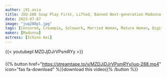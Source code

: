 ```yaml
---
author: j91.asia
title: JUQ-288 Soap Play First, Lifted, Banned Next-generation Madonna Exclusive - Two People With Excellent Compatibility In Body And Mind -. 'Thoughts' And 'Lips' Overlap Dense Close Kiss Soap Aoi Ichino
date: 2023-07-07
image: "juq288pl.jpg"
tags: [Censored, Creampie, Solowork, Married Woman, Mature Woman, Digital Mosaic, Kiss, Soapland]
maker: [Madonna]
actress: [Ichino Aoi]
---
```



{{< youtubepl MZDJjDJrVPsmRYy >}}
###

{{% button href="https://streamtape.to/v/MZDJjDJrVPsmRYy/juq-288.mp4" icon="fas fa-download" %}}download this video{{% /button %}}


